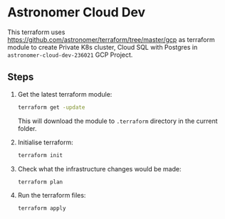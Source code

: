 # Astronomer Cloud Dev 
This terraform uses https://github.com/astronomer/terraform/tree/master/gcp as terraform module to create Private K8s cluster, Cloud SQL with Postgres in `astronomer-cloud-dev-236021` GCP Project.


## Steps

1. Get the latest terraform module:

    ```bash
    terraform get -update
    ```
    This will download the module to `.terraform` directory in the current folder.

1. Initialise terraform:
    
    ```bash
    terraform init
    ```
	
1. Check what the infrastructure changes would be made:

    ```bash
    terraform plan
    ```
	
1. Run the terraform files:

    ```bash
    terraform apply
    ```

